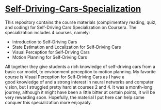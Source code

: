 # [Self-Driving-Cars-Specialization](https://www.coursera.org/specializations/self-driving-cars)
This repository contains the course materials (complimentary reading, quiz, and coding) for Self-Driving Cars Specialization on Coursera. The specialization includes 4 courses, namely: 

* Introduction to Self-Driving Cars
* State Estimation and Localization for Self-Driving Cars
* Visual Perception for Self-Driving Cars
* Motion Planning for Self-Driving Cars

All together they give students a rich knowledge of self-driving cars from a basic car model, to environment perception to motion planning. My favorite course is Visual Perception for Self-Driving Cars as I have a good knowledge of and a strong interest in neural networks and computer vision, but I struggled pretty hard at courses 2 and 4. It was a month-long journey, although it might have been a little bitter at certain points, it will be very rewarding soon. Hopefully, the material I put here can help some conquer this specialization more enjoyably. 
